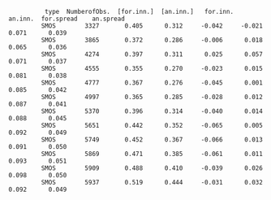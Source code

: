               type  NumberofObs.  [for.inn.]  [an.inn.]   for.inn.   an.inn.  for.spread    an.spread
             SMOS        3327       0.405      0.312     -0.042     -0.021      0.071      0.039  
             SMOS        3865       0.372      0.286     -0.006      0.018      0.065      0.036  
             SMOS        4274       0.397      0.311      0.025      0.057      0.071      0.037  
             SMOS        4555       0.355      0.270     -0.023      0.015      0.081      0.038  
             SMOS        4777       0.367      0.276     -0.045      0.001      0.085      0.042  
             SMOS        4997       0.365      0.285     -0.028      0.012      0.087      0.041  
             SMOS        5370       0.396      0.314     -0.040      0.014      0.088      0.045  
             SMOS        5651       0.442      0.352     -0.065      0.005      0.092      0.049  
             SMOS        5749       0.452      0.367     -0.066      0.013      0.091      0.050  
             SMOS        5869       0.471      0.385     -0.061      0.011      0.093      0.051  
             SMOS        5909       0.488      0.410     -0.039      0.026      0.098      0.050  
             SMOS        5937       0.519      0.444     -0.031      0.032      0.092      0.049  
